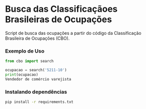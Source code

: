 # Busca das Classificaçãoes Brasileiras de Ocupações

Script de busca das ocupações a partir do código da Classificação Brasileira de Ocupações (CBO).

### Exemplo de Uso
```python
from cbo import search

ocupacao = search('5211-10')
print(ocupacao)
Vendedor de comércio varejista
```

### Instalando dependências

```bash
pip install -r requirements.txt
```